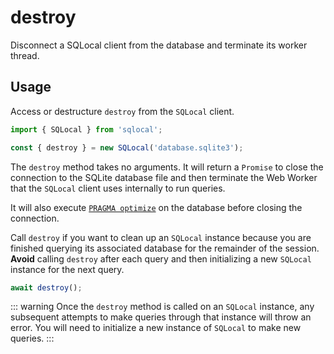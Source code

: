 # destroy

Disconnect a SQLocal client from the database and terminate its worker thread.

## Usage

Access or destructure `destroy` from the `SQLocal` client.

```javascript
import { SQLocal } from 'sqlocal';

const { destroy } = new SQLocal('database.sqlite3');
```

<!-- @include: ../_partials/initialization-note.md -->

The `destroy` method takes no arguments. It will return a `Promise` to close the connection to the SQLite database file and then terminate the Web Worker that the `SQLocal` client uses internally to run queries.

It will also execute [`PRAGMA optimize`](https://www.sqlite.org/pragma.html#pragma_optimize) on the database before closing the connection.

Call `destroy` if you want to clean up an `SQLocal` instance because you are finished querying its associated database for the remainder of the session. **Avoid** calling `destroy` after each query and then initializing a new `SQLocal` instance for the next query.

```javascript
await destroy();
```

::: warning
Once the `destroy` method is called on an `SQLocal` instance, any subsequent attempts to make queries through that instance will throw an error. You will need to initialize a new instance of `SQLocal` to make new queries.
:::
